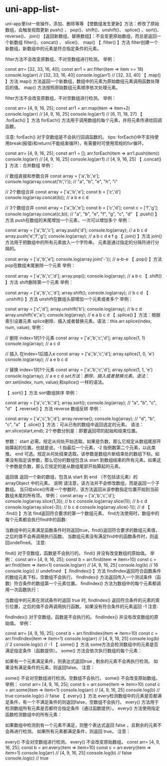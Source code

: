 # uni-app-list-
uni-app里list一些操作，添加、删除等等
【使数组发生更新】方法：修改了原始数组，会触发视图更新
push() 、 pop()、shift()、unshift()、 splice() 、sort()、 reverse()、 join()
【返回新数组、替换数组】：不会变更原始数组，而总是返回一个新数组
filter()、concat() 、 slice()、 map()
【 .filter() 】方法
filter创建一个新数组，新数组中的元素是符合指定条件的元素。

filter方法不会改变原数组，不对空数组进行检测。
举例：

const arr= [32, 33, 16, 40];
const arr1 = arr.filter(item => item >= 18)
console.log(arr) // [32, 33, 16, 40]
console.log(arr1) // [32, 33, 40]
【 .map() 】方法
map() 方法返回一个新数组，数组中的元素为原始数组元素调用函数处理后的值。
map() 方法按照原始数组元素顺序依次处理元素。

filter方法不会改变原数组，不对空数组进行检测。
举例：

const arr= [4, 9, 16, 25];
const arr1 = arr.map(item => item+2)
console.log(arr) // [4, 9, 16, 25]
console.log(arr1) // [6, 11, 18, 27]
【 .forEach() 】方法
forEach() 方法用于调用数组的每个元素，并将元素传递给回调函数。

注意: forEach() 对于空数组是不会执行回调函数的。
tips: forEach()中不支持使用break(报错)和return(不能结束循环)，有需要时可使用常规的for循环。

const arr= [4, 9, 16, 25];
const arr1 = [];
arr.forEach(item => arr1.push(item))
console.log(arr)   // [4, 9, 16, 25]
console.log(arr1)  // [4, 9, 16, 25]
【 .concat() 】方法：合并数组
举例：

// 数组直接和参数合并
const array = ['a','b','e'];
console.log(array.concat('h','i')); // "a", "b", "e", "h", "i"

// 2个数组合并
const array = ['a','b','e'];
const b = ['c','d']
console.log(array.concat(b));   // a b e c d

// 3个数组合并
const array = ['a','b','e'];
const b = ['c','d'];
const c = ['f','g'];
console.log(array.concat(c,b)); // "a", "b", "e", "f", "g", "c", "d"
【 .push() 】方法
push在数组的末尾增加一个元素，一次可以增加多个
举例：

const array = ['a','b','c'];
array.push('d');
console.log(array); // a b c d
array.push('e','f','g');
console.log(array); // a b c d e f g
【 .join() 】方法
join() 方法用于把数组中的所有元素放入一个字符串。
元素是通过指定的分隔符进行分隔的。

const array = ['a','b','e'];
console.log(array.join('-'));   // a-b-e
【 .pop() 】方法
pop在数组末尾删除一个元素
举例：

const array = ['a','b','c','d'];
array.pop();
console.log(array); // a b c 
【 .shift() 】方法
shift删除第一个元素
举例：

const array = ['a','b','c','d'];
array.shift();
console.log(array); // b c d
【 .unshift() 】方法
unshift在数组头部增加一个元素或者多个
举例：

const array = ['c','d'];
array.unshift('b');
console.log(array); // b c d
array.unshift('e','a');
console.log(array); // e a b c d
【 .splice() 】方法：根据索引设置元素
splice删除、插入或者替换元素。语法：this.arr.splice(index, num, value);
举例：

//  删除  index=1的1个元素
const array = ['a','b','c','d'];
array.splice(1, 1)
console.log(array); // a c d

//  插入  在index=1后插入e
const array = ['a','b','c','d'];
array.splice(1, 0, 'e')
console.log(array); // a e b c d

//  替换 index=1的1个元素
const array = ['a','b','c','d'];
array.splice(1, 1, 'e')
console.log(array); // a e c d
$set方法：删除、插入或者替换元素。
语法：arr.$set(index, num, value);和splice() 一样的语法。

【 .sort() 】方法
sort数组排序
举例：

const array = ['a','c','b','d'];
array.sort();
console.log(array); // "a", "b", "c", "d"
【 .reverse() 】方法
reverse 数组反转
举例：

const array = ['a','c','b','d'];
array.reverse();
console.log(array); // "d", "b", "c", "a"
【 .slice() 】方法：可从已有的数组中返回选定的元素。
语法：arr.slice(start,end);
2个参数分别是：即要返回项的起始和结束位置。

参数：
start 必需。规定从何处开始选取。如果是负数，那么它规定从数组尾部开始算起的位置。也就是说，-1 指最后一个元素，-2 指倒数第二个元素，以此类推。
end 可选。规定从何处结束选取。该参数是数组片断结束处的数组下标。如果没有指定该参数，那么切分的数组包含从 start 到数组结束的所有元素。如果这个参数是负数，那么它规定的是从数组尾部开始算起的元素。

返回值
返回一个新的数组，包含从 start 到 end （不包括该元素）的 arrayObject 中的元素。
说明
请注意，该方法并不会修改数组，而是返回一个子数组。
当只给slice()传递一个参数时，该方法返回从该参数指定位置开始到当前数组末尾的所有项。
举例：
const array = ['a','b','c','d'];
console.log(array.slice(1,3));  // b c
console.log(array.slice(1));    // b c d
console.log(array.slice(-3));   // b c d
console.log(array.slice(-1));   // d
【 .find() 】方法
find返回符合要求的第一个数组元素，
find方法使用时，数组中的每个元素都会执行find中的函数:

当数组中的元素满足函数条件时则返回true，find()返回符合要求的数组元素值，之后的值不会再调用执行函数。
当数组元素没有满足find中的函数条件时，则返回undefined。
注意:

find() 对于空数组，函数是不会执行的。
find() 并没有改变数组的原始值。
举例：
const arr= [4, 9, 16, 25];
const b = arr.find(item => item>10)
const c = arr.find(item => item<1)
console.log(arr)   // [4, 9, 16, 25]
console.log(b)  // 16
console.log(c)  // undefined
【 .findIndex() 】方法
findIndex返回符合函数条件的数组元素下标，空数组不会执行。
findIndex() 方法返回传入一个测试条件（函数）符合条件的数组第一个元素位置。
findIndex() 方法为数组中的每个元素都调用一次函数执行：

当数组中的元素在测试条件时返回 true 时, findIndex() 返回符合条件的元素的索引位置，之后的值不会再调用执行函数。
如果没有符合条件的元素返回 -1
注意:

findIndex() 对于空数组，函数是不会执行的。
findIndex() 并没有改变数组的原始值。
举例：

const arr= [4, 9, 16, 25];
const b = arr.findIndex(item => item>10)
const c = arr.findIndex(item => item<1)
console.log(arr)   // [4, 9, 16, 25]
console.log(b)  // 2
console.log(c)  // -1
【 .some() 】方法
some方法会检测数组中的元素是否满足指定条件（函数提供）。
some() 方法会依次执行数组的每个元素：

如果有一个元素满足条件，则表达式返回true , 剩余的元素不会再执行检测。
如果没有满足条件的元素，则返回false。
注意：

some() 不会对空数组进行检测。空数组不会执行。
some() 不会改变原始数组。
举例：
const arr= [4, 9, 16, 25];
const b = arr.some(item => item>10)
const c = arr.some(item => item<1)
console.log(arr)   // [4, 9, 16, 25]
console.log(b)  // true
console.log(c)  // false
【 .every() 】方法
every检测数组中的元素是否都满足条件，有一个不满足条件的则返回false，空数组不会执行。
every() 方法用于检测数组所有元素是否都符合指定条件（通过函数提供）。
every() 方法使用指定函数检测数组中的所有元素：

如果数组中检测到有一个元素不满足，则整个表达式返回 false ，且剩余的元素不会再进行检测。
如果所有元素都满足条件，则返回 true。
注意：

every() 不会对空数组进行检测。
every() 不会改变原始数组。
const arr= [4, 9, 16, 25];
const b = arr.every(item => item>10)
const c = arr.every(item => item>1)
console.log(arr)   // [4, 9, 16, 25]
console.log(b)  // false
console.log(c)  // true
